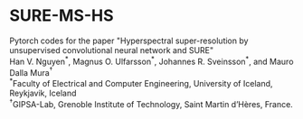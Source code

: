 # SURE-MS-HS <br>
Pytorch codes for the paper "Hyperspectral super-resolution by unsupervised convolutional neural network and SURE"<br>
Han V. Nguyen$^\ast$, Magnus O. Ulfarsson$^\ast$,  Johannes R. Sveinsson$^\ast$, and Mauro Dalla Mura$^\dag$<br>
$^\ast$Faculty of Electrical and Computer Engineering, University of Iceland, Reykjavik, Iceland<br>$^\dag$GIPSA-Lab, Grenoble Institute of Technology, Saint Martin d’Hères, France. 